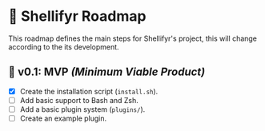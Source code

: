 # 📌 Shellifyr Roadmap

This roadmap defines the main steps for Shellifyr's project, this will change according to the its development.

## 🔄 **v0.1:** MVP *(Minimum Viable Product)*
- [X] Create the installation script (`install.sh`).
- [ ] Add basic support to Bash and Zsh.
- [ ] Add a basic plugin system (`plugins/`).
- [ ] Create an example plugin.
